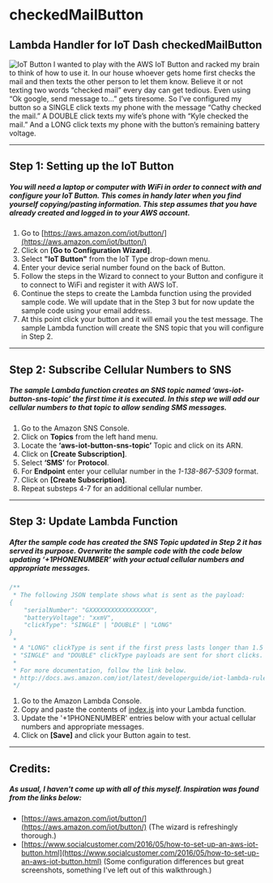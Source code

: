 # checkedMailButton
## Lambda Handler for IoT Dash checkedMailButton

![IoT Button](http://iotbutton.kylemunz.com/images/image00.jpg "IoT Button")
I wanted to play with the AWS IoT Button and racked my brain to think of how to use it. In our house whoever gets home first checks the mail and then texts the other person to let them know. Believe it or not texting two words “checked mail” every day can get tedious. Even using “Ok google, send message to…” gets tiresome. So I’ve configured my button so a SINGLE click texts my phone with the message “Cathy checked the mail.” A DOUBLE click texts my wife’s phone with “Kyle checked the mail.” And a LONG click texts my phone with the button’s remaining battery voltage.

___
## Step 1: Setting up the IoT Button
##### You will need a laptop or computer with WiFi in order to connect with and configure your IoT Button. This comes in handy later when you find yourself copying/pasting information. This step assumes that you have already created and logged in to your AWS account.
1. Go to [https://aws.amazon.com/iot/button/](https://aws.amazon.com/iot/button/)
2. Click on **[Go to Configuration Wizard]**.
3. Select **"IoT Button"** from the IoT Type drop-down menu.
4. Enter your device serial number found on the back of Button.
5. Follow the steps in the Wizard to connect to your Button and configure it to connect to WiFi and register it with AWS IoT.
6. Continue the steps to create the Lambda function using the provided sample code. We will update that in the Step 3 but for now update the sample code using your email address.
7. At this point click your button and it will email you the test message. The sample Lambda function will create the SNS topic that you will configure in Step 2.

___
## Step 2: Subscribe Cellular Numbers to SNS
##### The sample Lambda function creates an SNS topic named ‘aws-iot-button-sns-topic’ the first time it is executed. In this step we will add our cellular numbers to that topic to allow sending SMS messages.
1. Go to the Amazon SNS Console.
2. Click on **Topics** from the left hand menu.
3. Locate the **‘aws-iot-button-sns-topic’** Topic and click on its ARN.
4. Click on **[Create Subscription]**.
5. Select **‘SMS’** for **Protocol**.
6. For **Endpoint** enter your cellular number in the *1-138-867-5309* format.
7. Click on **[Create Subscription]**.
8. Repeat substeps 4-7 for an additional cellular number.

___
## Step 3: Update Lambda Function
##### After the sample code has created the SNS Topic updated in Step 2 it has served its purpose. Overwrite the sample code with the code below updating ‘+1PHONENUMBER’ with your actual cellular numbers and appropriate messages.
```javascript
/**
 * The following JSON template shows what is sent as the payload:
{
    "serialNumber": "GXXXXXXXXXXXXXXXXX",
    "batteryVoltage": "xxmV",
    "clickType": "SINGLE" | "DOUBLE" | "LONG"
}
 *
 * A "LONG" clickType is sent if the first press lasts longer than 1.5 seconds.
 * "SINGLE" and "DOUBLE" clickType payloads are sent for short clicks.
 *
 * For more documentation, follow the link below.
 * http://docs.aws.amazon.com/iot/latest/developerguide/iot-lambda-rule.html
 */
```

1. Go to the Amazon Lambda Console.
2. Copy and paste the contents of [index.js](https://github.com/kyle138/checkedMailButton/blob/master/index.js) into your Lambda function.
3. Update the '+1PHONENUMBER' entries below with your actual cellular numbers and appropriate messages.
4. Click on **[Save]** and click your Button again to test.

___
## Credits:
##### As usual, I haven't come up with all of this myself. Inspiration was found from the links below:
* [https://aws.amazon.com/iot/button/](https://aws.amazon.com/iot/button/) (The wizard is refreshingly thorough.)
* [https://www.socialcustomer.com/2016/05/how-to-set-up-an-aws-iot-button.html](https://www.socialcustomer.com/2016/05/how-to-set-up-an-aws-iot-button.html) (Some configuration differences but great screenshots, something I've left out of this walkthrough.)
